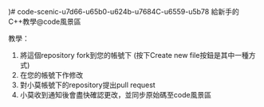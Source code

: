 )# code-scenic-u7d66-u65b0-u624b-u7684C-u6559-u5b78
給新手的C++教學@code風景區

教學：
1. 將這個repository fork到您的帳號下 (按下Create new file按鈕是其中一種方式)
2. 在您的帳號下作修改
3. 對小莫帳號下的repository提出pull request
4. 小莫收到通知後會盡快確認更改，並同步原始碼至code風景區
